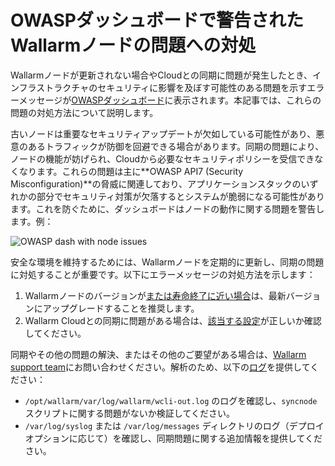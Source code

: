 # OWASPダッシュボードで警告されたWallarmノードの問題への対処

Wallarmノードが更新されない場合やCloudとの同期に問題が発生したとき、インフラストラクチャのセキュリティに影響を及ぼす可能性のある問題を示すエラーメッセージが[OWASPダッシュボード](../user-guides/dashboards/owasp-api-top-ten.md)に表示されます。本記事では、これらの問題の対処方法について説明します。

古いノードは重要なセキュリティアップデートが欠如している可能性があり、悪意のあるトラフィックが防御を回避できる場合があります。同期の問題により、ノードの機能が妨げられ、Cloudから必要なセキュリティポリシーを受信できなくなります。これらの問題は主に**OWASP API7 (Security Misconfiguration)**の脅威に関連しており、アプリケーションスタックのいずれかの部分でセキュリティ対策が欠落するとシステムが脆弱になる可能性があります。これを防ぐために、ダッシュボードはノードの動作に関する問題を警告します。例：

![OWASP dash with node issues](../images/user-guides/dashboard/owasp-dashboard-node-issues.png)

安全な環境を維持するためには、Wallarmノードを定期的に更新し、同期の問題に対処することが重要です。以下にエラーメッセージの対処方法を示します：

1. Wallarmノードのバージョンが[または寿命終了に近い場合](../updating-migrating/versioning-policy.md#version-list)は、最新バージョンにアップグレードすることを推奨します。
1. Wallarm Cloudとの同期に問題がある場合は、[該当する設定](../admin-en/configure-cloud-node-synchronization-en.md)が正しいか確認してください。

同期やその他の問題の解決、またはその他のご要望がある場合は、[Wallarm support team](mailto:support@wallarm.com)にお問い合わせください。解析のため、以下の[ログ](../admin-en/configure-logging.md)を提供してください：

* `/opt/wallarm/var/log/wallarm/wcli-out.log` のログを確認し、`syncnode`スクリプトに関する問題がないか検証してください。
* `/var/log/syslog` または `/var/log/messages` ディレクトリのログ（デプロイオプションに応じて）を確認し、同期問題に関する追加情報を提供してください。